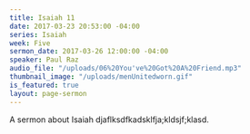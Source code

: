 ```yaml
---
title: Isaiah 11
date: 2017-03-23 20:53:00 -04:00
series: Isaiah
week: Five
sermon_date: 2017-03-26 12:00:00 -04:00
speaker: Paul Raz
audio_file: "/uploads/06%20You've%20Got%20A%20Friend.mp3"
thumbnail_image: "/uploads/menUnitedworn.gif"
is_featured: true
layout: page-sermon
---
```


A sermon about Isaiah djaflksdfkadsklfja;kldsjf;klasd. 